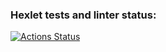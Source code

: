 ### Hexlet tests and linter status:
[![Actions Status](https://github.com/j0hnnyweb/data-analytics-project-92/actions/workflows/hexlet-check.yml/badge.svg)](https://github.com/j0hnnyweb/data-analytics-project-92/actions)